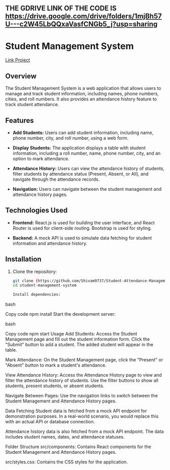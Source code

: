 ## THE GDRIVE LINK OF THE CODE IS   https://drive.google.com/drive/folders/1mjBh57U---c2W45LbQQxaVasfCNGb5_j?usp=sharing 

# Student Management System

[Link Project](https://github.com/Shivam9737/Student-Attendance-Management/)

## Overview

The Student Management System is a web application that allows users to manage and track student information, including names, phone numbers, cities, and roll numbers. It also provides an attendance history feature to track student attendance.

## Features

- **Add Students:** Users can add student information, including name, phone number, city, and roll number, using a web form.

- **Display Students:** The application displays a table with student information, including a roll number, name, phone number, city, and an option to mark attendance.

- **Attendance History:** Users can view the attendance history of students, filter students by attendance status (Present, Absent, or All), and navigate through the attendance records.

- **Navigation:** Users can navigate between the student management and attendance history pages.

## Technologies Used

- **Frontend:** React.js is used for building the user interface, and React Router is used for client-side routing. Bootstrap is used for styling.

- **Backend:** A mock API is used to simulate data fetching for student information and attendance history.

## Installation

1. Clone the repository:

   ```bash
   git clone (https://github.com/Shivam9737/Student-Attendance-Management/)
   cd student-management-system

   Install dependencies:

bash


Copy code
npm install
Start the development server:

bash


Copy code
npm start
Usage
Add Students: Access the Student Management page and fill out the student information form. Click the "Submit" button to add a student. The added student will appear in the table.

Mark Attendance: On the Student Management page, click the "Present" or "Absent" button to mark a student's attendance.

View Attendance History: Access the Attendance History page to view and filter the attendance history of students. Use the filter buttons to show all students, present students, or absent students.

Navigate Between Pages: Use the navigation links to switch between the Student Management and Attendance History pages.

Data Fetching
Student data is fetched from a mock API endpoint for demonstration purposes. In a real-world scenario, you would replace this with an actual API or database connection.

Attendance history data is also fetched from a mock API endpoint. The data includes student names, dates, and attendance statuses.

Folder Structure
src/components: Contains React components for the Student Management and Attendance History pages.

src/styles.css: Contains the CSS styles for the application.



   
